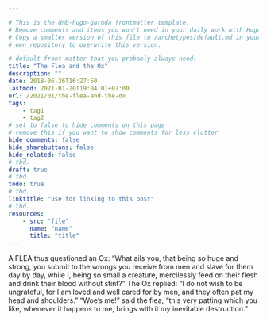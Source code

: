 ```yaml
---

# This is the dnb-hugo-garuda frontmatter template. 
# Remove comments and items you won't need in your daily work with Hugo.
# Copy a smaller version of this file to /archetypes/default.md in your
# own repository to overwrite this version.

# default front matter that you probably always need:
title: "The Flea and the Ox"
description: ""
date: 2018-06-26T16:27:50
lastmod: 2021-01-20T19:04:01+07:00
url: /2021/01/the-flea-and-the-ox
tags:
    - tag1
    - tag2
# set to false to hide comments on this page
# remove this if you want to show comments for less clutter
hide_comments: false
hide_sharebuttons: false
hide_related: false
# tbd.
draft: true
# tbd.
todo: true
# tbd.
linktitle: "use for linking to this post"
# tbd.
resources:
    - src: "file"
      name: "name"
      title: "title"
---
```

A FLEA thus questioned an Ox: “What ails you, that being so huge and strong, you submit to the wrongs you receive from men and slave for them day by day, while I, being so small a creature, mercilessly feed on their flesh and drink their blood without stint?” The Ox replied: “I do not wish to be ungrateful, for I am loved and well cared for by men, and they often pat my head and shoulders.” “Woe’s me!” said the flea; “this very patting which you like, whenever it happens to me, brings with it my inevitable destruction.”
